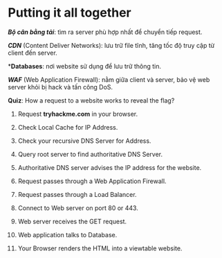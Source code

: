 # Putting it all together

***Bộ cân bằng tải***: tìm ra server phù hợp nhất để chuyển tiếp request.

***CDN*** (Content Deliver Networks): lưu trữ file tĩnh, tăng tốc độ truy cập từ client đến server.

***Databases**: nơi website sử dụng để lưu trữ thông tin.

***WAF*** (Web Application Firewall): nằm giữa client và server, bảo vệ web server khỏi bị hack và tấn công DoS.

**Quiz**: How a request to a website works to reveal the flag?

1. Request **tryhackme.com** in your browser.

2. Check Local Cache for IP Address.

3. Check your recursive DNS Server for Address.

4. Query root server to find authoritative DNS Server.

5. Authoritative DNS server advises the IP address for the website. 

6. Request passes through a Web Application Firewall.

7. Request passes through a Load Balancer.

8. Connect to Web server on port 80 or 443.

9. Web server receives the GET request.

10. Web application talks to Database.

11. Your Browser renders the HTML into a viewtable website. 